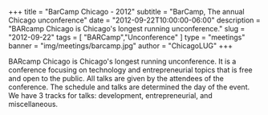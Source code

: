 +++
title = "BarCamp Chicago - 2012"
subtitle = "BarCamp, The annual Chicago unconference"
date = "2012-09-22T10:00:00-06:00"
description = "BARcamp Chicago is Chicago's longest running unconference."
slug = "2012-09-22"
tags = [ "BARCamp","Unconference" ] 
type = "meetings"
banner = "img/meetings/barcamp.jpg"
author = "ChicagoLUG"
+++

BARcamp Chicago is Chicago's longest running unconference. It is a
conference focusing on technology and entrepreneurial topics that is
free and open to the public. All talks are given by the attendees of the
conference. The schedule and talks are determined the day of the event.
We have 3 tracks for talks: development, entrepreneurial, and
miscellaneous.
